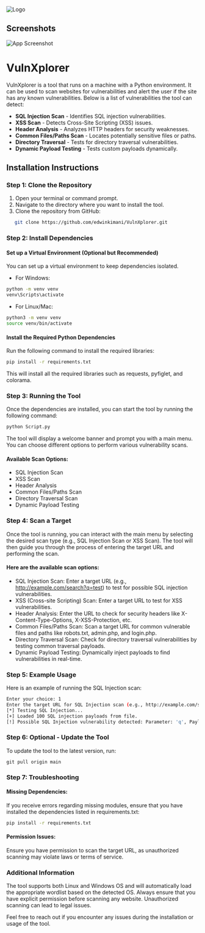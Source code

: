 
![Logo](https://dev-to-uploads.s3.amazonaws.com/uploads/articles/th5xamgrr6se0x5ro4g6.png)


## Screenshots

![App Screenshot](https://via.placeholder.com/468x300?text=App+Screenshot+Here)

# VulnXplorer

VulnXplorer is a tool that runs on a machine with a Python environment. It can be used to scan websites for vulnerabilities and alert the user if the site has any known vulnerabilities. Below is a list of vulnerabilities the tool can detect:

* **SQL Injection Scan**      - Identifies SQL injection vulnerabilities.
* **XSS Scan**                - Detects Cross-Site Scripting (XSS) issues.
* **Header Analysis**         - Analyzes HTTP headers for security weaknesses.
* **Common Files/Paths Scan** - Locates potentially sensitive files or paths.
* **Directory Traversal**     - Tests for directory traversal vulnerabilities.
* **Dynamic Payload Testing** - Tests custom payloads dynamically.



## Installation Instructions

### Step 1: Clone the Repository

1. Open your terminal or command prompt.
2. Navigate to the directory where you want to install the tool.
3. Clone the repository from GitHub:
```bash
   git clone https://github.com/edwinkimani/VulnXplorer.git
```
### Step 2: Install Dependencies 
 #### Set up a Virtual Environment (Optional but Recommended)
  You can set up a virtual environment to keep dependencies isolated.
  *  For Windows:
 ``` bash
 python -m venv venv
venv\Scripts\activate
```
* For Linux/Mac:
``` bash 
python3 -m venv venv
source venv/bin/activate
```
#### Install the Required Python Dependencies
Run the following command to install the required libraries:
``` bash
pip install -r requirements.txt
```
This will install all the required libraries such as requests, pyfiglet, and colorama.
### Step 3: Running the Tool
Once the dependencies are installed, you can start the tool by running the following command:
``` bash 
python Script.py
```
The tool will display a welcome banner and prompt you with a main menu. You can choose different options to perform various vulnerability scans.

#### Available Scan Options:
* SQL Injection Scan
* XSS Scan
* Header Analysis
* Common Files/Paths Scan
* Directory Traversal Scan
* Dynamic Payload Testing

### Step 4: Scan a Target
Once the tool is running, you can interact with the main menu by selecting the desired scan type (e.g., SQL Injection Scan or XSS Scan). The tool will then guide you through the process of entering the target URL and performing the scan.

#### Here are the available scan options:
* SQL Injection Scan: Enter a target URL (e.g., http://example.com/search?q=test) to test for possible SQL injection vulnerabilities.
* XSS (Cross-site Scripting) Scan: Enter a target URL to test for XSS vulnerabilities.
* Header Analysis: Enter the URL to check for security headers like X-Content-Type-Options, X-XSS-Protection, etc.
* Common Files/Paths Scan: Scan a target URL for common vulnerable files and paths like robots.txt, admin.php, and login.php.
* Directory Traversal Scan: Check for directory traversal vulnerabilities by testing common traversal payloads.
* Dynamic Payload Testing: Dynamically inject payloads to find vulnerabilities in real-time.

### Step 5: Example Usage
Here is an example of running the SQL Injection scan:

```bash
Enter your choice: 1
Enter the target URL for SQL Injection scan (e.g., http://example.com/search?q=test): http://example.com
[*] Testing SQL Injection...
[+] Loaded 100 SQL injection payloads from file.
[!] Possible SQL Injection vulnerability detected: Parameter: 'q', Payload: '1 OR 1=1', Error signature: 'mysql'
```
### Step 6: Optional - Update the Tool
To update the tool to the latest version, run:
``` bush
git pull origin main
```
### Step 7: Troubleshooting
#### Missing Dependencies:
If you receive errors regarding missing modules, ensure that you have installed the dependencies listed in requirements.txt:

```bash
pip install -r requirements.txt
```
#### Permission Issues:
Ensure you have permission to scan the target URL, as unauthorized scanning may violate laws or terms of service.

### Additional Information
The tool supports both Linux and Windows OS and will automatically load the appropriate wordlist based on the detected OS. Always ensure that you have explicit permission before scanning any website. Unauthorized scanning can lead to legal issues.

Feel free to reach out if you encounter any issues during the installation or usage of the tool.
